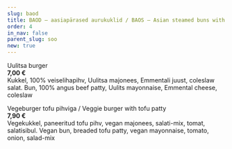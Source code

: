 ```yaml
---
slug: baod
title: BAOD — aasiapärased aurukuklid / BAOS — Asian steamed buns with filling
order: 4
in_nav: false
parent_slug: soo
new: true
---
```


<span class="special"></span>
Uulitsa burger  
**7,00 €**  
<span class="koostis">Kukkel, 100% veiselihapihv, Uulitsa majonees, Emmentali juust, coleslaw salat. Bun, 100% angus beef patty, Uulits mayonnaise, Emmental cheese, coleslaw</span>

Vegeburger tofu pihviga / Veggie burger with tofu patty  
**7,90 €**  
<span class="koostis">Vegekukkel, paneeritud tofu pihv, vegan majonees, salati-mix, tomat, salatisibul. Vegan bun, breaded tofu patty, vegan mayonnaise, tomato, onion, salad-mix</span>
<span class="vege"></span><span class="vegan"></span>
